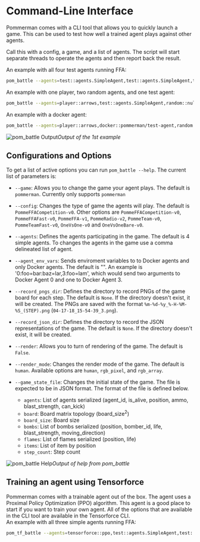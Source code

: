 # Command-Line Interface
Pommerman comes with a CLI tool that allows you to quickly launch a game. This can be used to test how well a trained agent plays against other agents.  

Call this with a config, a game, and a list of agents. The script will start separate threads to operate the agents and then report back the result.  

An example with all four test agents running FFA:
```bash
pom_battle --agents=test::agents.SimpleAgent,test::agents.SimpleAgent,test::agents.SimpleAgent,test::agents.SimpleAgent --config=PommeFFACompetition-v0
```
An example with one player, two random agents, and one test agent:
```bash
pom_battle --agents=player::arrows,test::agents.SimpleAgent,random::null,random::null --config=PommeFFACompetition-v0
```
An example with a docker agent:
```bash
pom_battle --agents=player::arrows,docker::pommerman/test-agent,random::null,random::null --config=PommeFFACompetition-v0
```
![pom_battle Output](./assets/pom_battle_1.png)*Output of the 1st example*  
## Configurations and Options
To get a list of active options you can run `pom_battle --help`. The current list of parameters is:  
* `--game`: Allows you to change the game your agent plays. The default is `pommerman`. Currently only supports `pommerman`  

* `--config`: Changes the type of game the agents will play. The default is `PommeFFACompetition-v0`. Other options are `PommeFFACompetition-v0`, `PommeFFAFast-v0`, `PommeFFA-v1`, `PommeRadio-v2`, `PommeTeam-v0`, `PommeTeamFast-v0`, `OneVsOne-v0` and `OneVsOneBare-v0`.  

* `--agents`: Defines the agents participating in the game. The default is 4 simple agents. To changes the agents in the game use a comma delineated list of agent.  

* `--agent_env_vars`: Sends enviroment variables to to Docker agents and only Docker agents. The default is "". An example is '0:foo=bar:baz=lar,3:foo=lam', which would send two arguments to Docker Agent 0 and one to Docker Agent 3.  

* `--record_pngs_dir`: Defines the directory to record PNGs of the game board for each step. The default is `None`. If the directory doesn't exist, it will be created. The PNGs are saved with the format `%m-%d-%y_%-H-%M-%S_(STEP).png` (`04-17-18_15-54-39_3.png`).  

* `--record_json_dir`: Defines the directory to record the JSON representations of the game. The default is `None`. If the directory doesn't exist, it will be created.

* `--render`: Allows you to turn of rendering of the game. The default is `False`.  

* `--render_mode`: Changes the render mode of the game. The default is `human`. Available options are `human`, `rgb_pixel`, and `rgb_array`.  

* `--game_state_file`: Changes the initial state of the game. The file is expected to be in JSON format.  The format of the file is defined below.  
    * `agents`: List of agents serialized (agent_id, is_alive, position, ammo, blast_strength, can_kick)
    * `board`: Board matrix topology (board_size<sup>2</sup>)
    * `board_size`: Board size
    * `bombs`: List of bombs serialized (position, bomber_id, life, blast_strength, moving_direction)
    * `flames`: List of flames serialized (position, life)
    * `items`: List of item by position
    * `step_count`: Step count

![pom_battle Help](./assets/pom_battle_2.png)*Output of help from pom_battle*
## Training an agent using Tensorforce
Pommerman comes with a trainable agent out of the box. The agent uses a Proximal Policy Optimization (PPO) algorithm. This agent is a good place to start if you want to train your own agent. All of the options that are available in the CLI tool are available in the Tensorforce CLI.    
An example with all three simple agents running FFA:
```bash
pom_tf_battle --agents=tensorforce::ppo,test::agents.SimpleAgent,test::agents.SimpleAgent,test::agents.SimpleAgent --config=PommeFFACompetition-v0
```